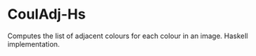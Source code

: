 # CoulAdj-Hs
Computes the list of adjacent colours for each colour in an image. Haskell implementation.

